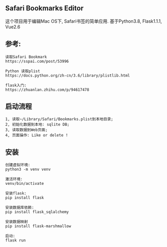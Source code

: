 ## Safari Bookmarks Editor
这个项目用于编辑Mac OS下, Safari书签的简单应用. 基于Python3.8,  Flask1.1.1, Vue2.6

## 参考:
```
读取Safari Bookmark
https://sspai.com/post/53996

Python 读取plist
https://docs.python.org/zh-cn/3.6/library/plistlib.html

flask入门:
https://zhuanlan.zhihu.com/p/94617478
```


## 启动流程
```
1, 读取~/Library/Safari/Bookmarks.plist到本地目录;
2, 初始化数据到本地: sqlite DB;
3, 读取数据到Web页面;
4, 页面操作: Like or delete !
```

## 安装
```
创建虚拟环境:
python3 -m venv venv

激活环境:
venv/bin/activate

安装flask:
pip install flask

安装数据库依赖:
pip install flask_sqlalchemy

安装数据映射
pip install flask-marshmallow

启动: 
flask run
```